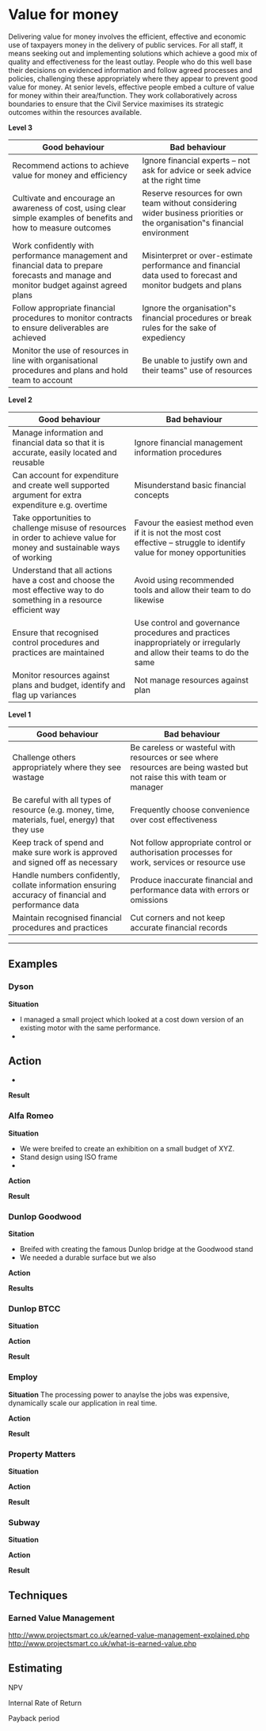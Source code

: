 # Value for money

Delivering value for money involves the efficient, effective and economic use of taxpayers money in the delivery of public services. For all staff, it means seeking out and implementing solutions which achieve a good mix of quality and effectiveness for the least outlay. People who do this well base their decisions on evidenced information and follow agreed processes and policies, challenging these appropriately where they appear to prevent good value for money. At senior levels, effective people embed a culture of value for money within their area/function. They work collaboratively across boundaries to ensure that the Civil Service maximises its strategic outcomes within the resources available.

**Level 3**

Good behaviour  | Bad behaviour
------------- | -------------
Recommend actions to achieve value for money and efficiency | Ignore financial experts – not ask for advice or seek advice at the right time
Cultivate and encourage an awareness of cost, using clear simple examples of benefits and how to measure outcomes | Reserve resources for own team without considering wider business priorities or the organisation‟s financial environment
Work confidently with performance management and financial data to prepare forecasts and manage and monitor budget against agreed plans | Misinterpret or over-estimate performance and financial data used to forecast and monitor budgets and plans 
Follow appropriate financial procedures to monitor contracts to ensure deliverables are achieved | Ignore the organisation‟s financial procedures or break rules for the sake of expediency
Monitor the use of resources in line with organisational procedures and plans and hold team to account | Be unable to justify own and their teams‟ use of resources

**Level 2**

Good behaviour  | Bad behaviour
------------- | -------------
Manage information and financial data so that it is accurate, easily located and reusable | Ignore financial management information procedures
Can account for expenditure and create well supported argument for extra expenditure e.g. overtime | Misunderstand basic financial concepts
Take opportunities to challenge misuse of resources in order to achieve value for money and sustainable ways of  working | Favour the easiest method even if it is not the most cost effective – struggle to identify value for money opportunities
Understand that all actions have a cost and choose the most effective way to do something in a resource efficient way | Avoid using recommended tools and allow their team to do likewise
Ensure that recognised control procedures and practices are maintained | Use control and governance procedures and practices inappropriately or irregularly and allow their teams to do the same
Monitor resources against plans and budget, identify and flag up variances | Not manage resources against plan

**Level 1**

Good behaviour  | Bad behaviour
------------- | -------------
Challenge others appropriately where they see wastage | Be careless or wasteful with resources or see where resources are being wasted but not raise this with team or manager
Be careful with all types of resource (e.g. money, time, materials, fuel, energy) that they use | Frequently choose convenience over cost effectiveness
Keep track of spend and make sure work is approved and signed off as necessary | Not follow appropriate control or authorisation processes for work, services or resource use
Handle numbers confidently, collate information ensuring accuracy of financial and performance data | Produce inaccurate financial and performance data with errors or omissions
Maintain recognised financial procedures and practices | Cut corners and not keep accurate financial records 

<hr>

## Examples

### Dyson

**Situation**
- I managed a small project which looked at a cost down version of an existing motor with the same performance.
- 

**Action**
-
-

**Result**

### Alfa Romeo

**Situation**

- We were breifed to create an exhibition on a small budget of XYZ.
- Stand design using ISO frame
- 

**Action**


**Result**

### Dunlop Goodwood

**Sitation**

- Breifed with creating the famous Dunlop bridge at the Goodwood stand
- We needed a durable surface but we also 

**Action**

**Results**

### Dunlop BTCC

**Situation**



**Action**

**Result**

### Employ

**Situation**
The processing power to anaylse the jobs was expensive, dynamically scale our application in real time.

**Action**

**Result**

### Property Matters

**Situation**

**Action**

**Result**

### Subway

**Situation**

**Action**

**Result**

## Techniques

### Earned Value Management
http://www.projectsmart.co.uk/earned-value-management-explained.php
http://www.projectsmart.co.uk/what-is-earned-value.php

## Estimating

NPV

Internal Rate of Return

Payback period

